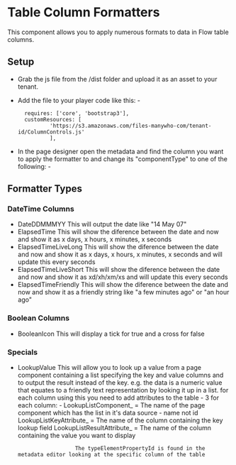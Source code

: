 # Table Column Formatters

This component allows you to apply numerous formats to data in Flow table columns.


## Setup

- Grab the js file from the /dist folder and upload it as an asset to your tenant.

- Add the file to your player code like this: -

        requires: ['core', 'bootstrap3'],
        customResources: [
                'https://s3.amazonaws.com/files-manywho-com/tenant-id/ColumnControls.js'
                ],

- In the page designer open the metadata and find the column you want to apply the formatter to and change its "componentType" to one of the following: -

## Formatter Types

### DateTime Columns

- DateDDMMMYY				This will output the date like "14 May 07"
- ElapsedTime				This will show the diference between the date and now and show it as x days, x hours, x minutes, x seconds
- ElapsedTimeLiveLong		This will show the diference between the date and now and show it as x days, x hours, x minutes, x seconds and will update this every seconds
- ElapsedTimeLiveShort	This will show the diference between the date and now and show it as xd/xh/xm/xs and will update this every seconds
- ElapsedTimeFriendly		This will show the diference between the date and now and show it as a friendly string like "a few minutes ago" or "an hour ago"

### Boolean Columns

- BooleanIcon				This will display a tick for true and a cross for false


### Specials

- LookupValue				This will allow you to look up a value from a page component containing a list specifying the key and value columns and to 
						output the result instead of the key. e.g. the data is a numeric value that equates to a friendly text representation by looking it up in a list.
						for each column using this you need to add attributes to the table  - 3 for each column: -
						LookupListComponent_<typeElementPropertyId of the column>  =  The name of the page component which has the list in it's data source - name not id
						LookupListKeyAttribute_<typeElementPropertyId of the column>  =  The name of the column containing the key lookup field
						LookupListResultAttribute_<typeElementPropertyId of the column>  =  The name of the column containing the value you want to display

						The typeElementPropertyId is found in the metadata editor looking at the specific column of the table
